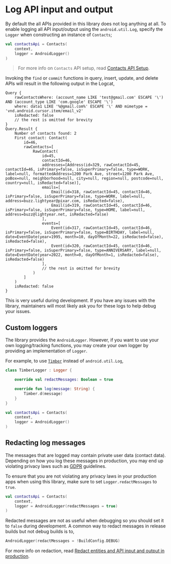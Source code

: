 # Log API input and output

By default the all APIs provided in this library does not log anything at all. To enable logging all
API input/output using the `android.util.Log`, specify the `Logger` when constructing an instance
of `Contacts`;

```kotlin
val contactsApi = Contacts(
    context,
    logger = AndroidLogger()
)
```

> For more info on `Contacts` API setup, read [Contacts API Setup](/howto/setup.md).

Invoking the `find` or `commit` functions in query, insert, update, and delete APIs will result in
the following output in the Logcat,

```
Query {
    rawContactsWhere: (account_name LIKE 'test@gmail.com' ESCAPE '\') AND (account_type LIKE 'com.google' ESCAPE '\')
    where: data1 LIKE '%@gmail.com%' ESCAPE '\' AND mimetype = 'vnd.android.cursor.item/email_v2'
    isRedacted: false
    // the rest is omitted for brevity
}
Query.Result {
    Number of contacts found: 2
    First contact: Contact(
        id=46, 
        rawContacts=[
            RawContact(
                id=45, 
                contactId=46, 
                addresses=[Address(id=329, rawContactId=45, contactId=46, isPrimary=false, isSuperPrimary=false, type=WORK, label=null, formattedAddress=1200 Park Ave, street=1200 Park Ave, poBox=null, neighborhood=null, city=null, region=null, postcode=null, country=null, isRedacted=false)], 
                emails=[
                    Email(id=318, rawContactId=45, contactId=46, isPrimary=false, isSuperPrimary=false, type=WORK, label=null, address=buzz.lightyear@pixar.com, isRedacted=false), 
                    Email(id=319, rawContactId=45, contactId=46, isPrimary=false, isSuperPrimary=false, type=HOME, label=null, address=buzz@lightyear.net, isRedacted=false)
                ], 
                events=[
                    Event(id=317, rawContactId=45, contactId=46, isPrimary=false, isSuperPrimary=false, type=BIRTHDAY, label=null, date=EventDate(year=1995, month=10, dayOfMonth=22, isRedacted=false), isRedacted=false), 
                    Event(id=320, rawContactId=45, contactId=46, isPrimary=false, isSuperPrimary=false, type=ANNIVERSARY, label=null, date=EventDate(year=2022, month=0, dayOfMonth=1, isRedacted=false), isRedacted=false)
                ], 
                // the rest is omitted for brevity
            )
        ]
    )
    isRedacted: false
}
```

This is very useful during development. If you have any issues with the library, maintainers will
most likely ask you for these logs to help debug your issues.

## Custom loggers

The library provides the `AndroidLogger`. However, if you want to use your own logging/tracking
functions, you may create your own logger by providing an implementation of `Logger`.

For example, to use [`Timber`](https://github.com/JakeWharton/timber) instead of `android.util.Log`,

```kotlin
class TimberLogger : Logger {

    override val redactMessages: Boolean = true

    override fun log(message: String) {
        Timber.d(message)
    }
}

val contactsApi = Contacts(
    context,
    logger = AndroidLogger()
)
```

## Redacting log messages

The messages that are logged may contain private user data (contact data). Depending on how you log
these messages in production, you may end up violating privacy laws such as
[GDPR](https://gdpr-info.eu) guidelines.

To ensure that you are not violating any privacy laws in your production apps when using this
library, make sure to set `Logger.redactMessages` to `true`.

```kotlin
val contactsApi = Contacts(
    context,
    logger = AndroidLogger(redactMessages = true)
)
```

Redacted messages are not as useful when debugging so you should set it to `false` during
development. A common way to redact messages in release builds but not debug builds is to,

```kotlin
AndroidLogger(redactMessages = !BuildConfig.DEBUG)
```

For more info on redaction, read [Redact entities and API input and output in production](/howto/redact-apis-and-entities.md).
